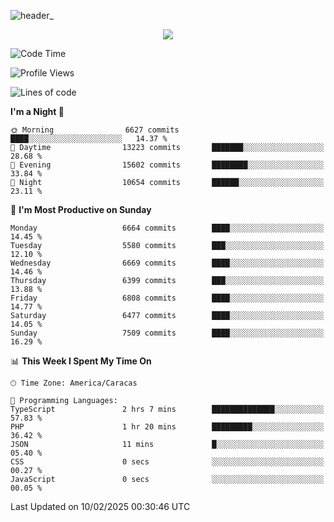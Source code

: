 ![header_](https://github.com/user-attachments/assets/4010d822-ccdc-4198-b608-18c773338d18)


<p align="center">
  <a href="http://www.github.com/thevacs">
    <img src="https://github-readme-streak-stats.herokuapp.com/?user=thevacs&stroke=ffffff&background=1c1917&ring=0891b2&fire=0891b2&currStreakNum=ffffff&currStreakLabel=0891b2&sideNums=ffffff&sideLabels=ffffff&dates=ffffff&hide_border=true" />
  </a>
</p>

<!--START_SECTION:waka-->
![Code Time](http://img.shields.io/badge/Code%20Time-3%2C324%20hrs%202%20mins-blue)

![Profile Views](http://img.shields.io/badge/Profile%20Views-3-blue)

![Lines of code](https://img.shields.io/badge/From%20Hello%20World%20I%27ve%20Written-5.4%20million%20lines%20of%20code-blue)

**I'm a Night 🦉** 

```text
🌞 Morning                6627 commits        ████░░░░░░░░░░░░░░░░░░░░░   14.37 % 
🌆 Daytime                13223 commits       ███████░░░░░░░░░░░░░░░░░░   28.68 % 
🌃 Evening                15602 commits       ████████░░░░░░░░░░░░░░░░░   33.84 % 
🌙 Night                  10654 commits       ██████░░░░░░░░░░░░░░░░░░░   23.11 % 
```
📅 **I'm Most Productive on Sunday** 

```text
Monday                   6664 commits        ████░░░░░░░░░░░░░░░░░░░░░   14.45 % 
Tuesday                  5580 commits        ███░░░░░░░░░░░░░░░░░░░░░░   12.10 % 
Wednesday                6669 commits        ████░░░░░░░░░░░░░░░░░░░░░   14.46 % 
Thursday                 6399 commits        ███░░░░░░░░░░░░░░░░░░░░░░   13.88 % 
Friday                   6808 commits        ████░░░░░░░░░░░░░░░░░░░░░   14.77 % 
Saturday                 6477 commits        ████░░░░░░░░░░░░░░░░░░░░░   14.05 % 
Sunday                   7509 commits        ████░░░░░░░░░░░░░░░░░░░░░   16.29 % 
```


📊 **This Week I Spent My Time On** 

```text
🕑︎ Time Zone: America/Caracas

💬 Programming Languages: 
TypeScript               2 hrs 7 mins        ██████████████░░░░░░░░░░░   57.83 % 
PHP                      1 hr 20 mins        █████████░░░░░░░░░░░░░░░░   36.42 % 
JSON                     11 mins             █░░░░░░░░░░░░░░░░░░░░░░░░   05.40 % 
CSS                      0 secs              ░░░░░░░░░░░░░░░░░░░░░░░░░   00.27 % 
JavaScript               0 secs              ░░░░░░░░░░░░░░░░░░░░░░░░░   00.05 % 
```


 Last Updated on 10/02/2025 00:30:46 UTC
<!--END_SECTION:waka-->
